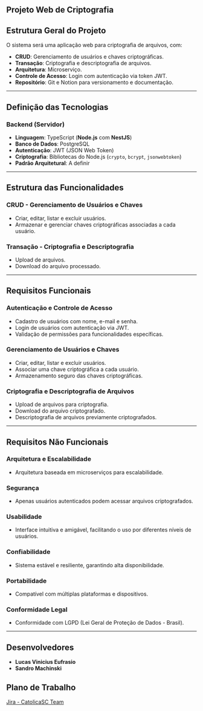 ## Projeto Web de Criptografia

## Estrutura Geral do Projeto  
O sistema será uma aplicação web para criptografia de arquivos, com:  

- **CRUD**: Gerenciamento de usuários e chaves criptográficas.  
- **Transação**: Criptografia e descriptografia de arquivos.  
- **Arquitetura**: Microserviço.  
- **Controle de Acesso**: Login com autenticação via token JWT.  
- **Repositório**: Git e Notion para versionamento e documentação.  

---

## Definição das Tecnologias  

### **Backend (Servidor)**  
- **Linguagem**: TypeScript (**Node.js** com **NestJS**)  
- **Banco de Dados**: PostgreSQL  
- **Autenticação**: JWT (JSON Web Token)  
- **Criptografia**: Bibliotecas do Node.js (`crypto`, `bcrypt`, `jsonwebtoken`)  
- **Padrão Arquitetural**: A definir  

---

## Estrutura das Funcionalidades  

### **CRUD - Gerenciamento de Usuários e Chaves**  
- Criar, editar, listar e excluir usuários.  
- Armazenar e gerenciar chaves criptográficas associadas a cada usuário.  

### **Transação - Criptografia e Descriptografia**  
- Upload de arquivos.  
- Download do arquivo processado.  

---

## Requisitos Funcionais  

### **Autenticação e Controle de Acesso**  
- Cadastro de usuários com nome, e-mail e senha.  
- Login de usuários com autenticação via JWT.  
- Validação de permissões para funcionalidades específicas.  

### **Gerenciamento de Usuários e Chaves**  
- Criar, editar, listar e excluir usuários.  
- Associar uma chave criptográfica a cada usuário.  
- Armazenamento seguro das chaves criptográficas.  

### **Criptografia e Descriptografia de Arquivos**  
- Upload de arquivos para criptografia.  
- Download do arquivo criptografado.  
- Descriptografia de arquivos previamente criptografados.  

---

## Requisitos Não Funcionais  

### **Arquitetura e Escalabilidade**  
- Arquitetura baseada em microserviços para escalabilidade.  

### **Segurança**  
- Apenas usuários autenticados podem acessar arquivos criptografados.  

### **Usabilidade**  
- Interface intuitiva e amigável, facilitando o uso por diferentes níveis de usuários.  

### **Confiabilidade**  
- Sistema estável e resiliente, garantindo alta disponibilidade.  

### **Portabilidade**  
- Compatível com múltiplas plataformas e dispositivos.  

### **Conformidade Legal**  
- Conformidade com LGPD (Lei Geral de Proteção de Dados - Brasil).  

---

## Desenvolvedores  

- **Lucas Vinicius Eufrasio**  
- **Sandro Machinski**  

## Plano de Trabalho  

[Jira - CatolicaSC Team](https://catolicasc-team.atlassian.net/jira/software/projects/LS/boards/2?atlOrigin=eyJpIjoiY2Y4YjhkNGFlOTQxNGI0OTg2ZmQ5NTg4ZjYxNzhmOWEiLCJwIjoiaiJ9)  
